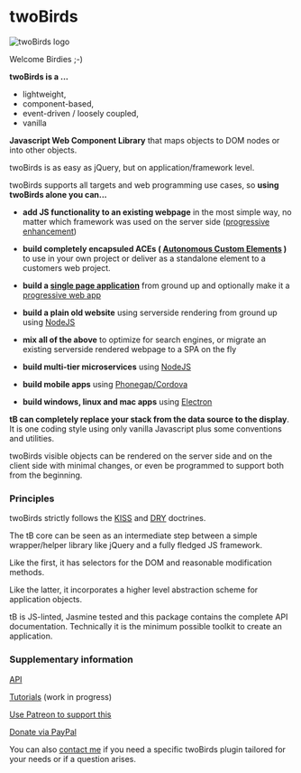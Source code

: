 # twoBirds

![twoBirds logo](http://twobirds.gitlab.io/twobirds-core/twoBirds.svg)

Welcome Birdies ;-)

**twoBirds is a ...**
- lightweight, 
- component-based, 
- event-driven / loosely coupled, 
- vanilla

**Javascript Web Component Library** that maps objects to DOM nodes or into other objects.

twoBirds is as easy as jQuery, but on application/framework level.

twoBirds supports all targets and web programming use cases, so **using twoBirds alone you can...**

- **add JS functionality to an existing webpage** in the most simple way, no matter which framework was used on the server side ([progressive enhancement](https://en.wikipedia.org/wiki/Progressive_enhancement))

- **build completely encapsuled ACEs ( [Autonomous Custom Elements](https://developer.mozilla.org/en-US/docs/Web/Web_Components/Using_custom_elements) )** to use in your own project or deliver as a standalone element to a customers web project.

- **build a [single page application](https://en.wikipedia.org/wiki/Single-page_application)** from ground up and optionally make it a [progressive web app](https://en.wikipedia.org/wiki/Progressive_Web_Apps)

- **build a plain old website** using serverside rendering from ground up using [NodeJS](https://en.wikipedia.org/wiki/Node.js)

- **mix all of the above** to optimize for search engines, or migrate an existing serverside rendered webpage to a SPA on the fly

- **build multi-tier microservices** using [NodeJS](https://en.wikipedia.org/wiki/Node.js)

- **build mobile apps** using [Phonegap/Cordova](https://en.wikipedia.org/wiki/Apache_Cordova)

- **build windows, linux and mac apps** using [Electron](https://en.wikipedia.org/wiki/Electron_(software_framework))

**tB can completely replace your stack from the data source to the display**. It is one coding style using only vanilla Javascript plus some conventions and utilities.

twoBirds visible objects can be rendered on the server side and on the client side with minimal changes, or even be programmed to support both from the beginning.

### Principles

twoBirds strictly follows the [KISS](http://principles-wiki.net/principles:keep_it_simple_stupid) and [DRY](http://principles-wiki.net/principles:don_t_repeat_yourself) doctrines.

The tB core can be seen as an intermediate step between a simple wrapper/helper library like jQuery and a fully fledged JS framework. 

Like the first, it has selectors for the DOM and reasonable modification methods. 

Like the latter, it incorporates a higher level abstraction scheme for application objects.

tB is JS-linted, Jasmine tested and this package contains the complete API documentation. Technically it is the minimum possible toolkit to create an application.

### Supplementary information

[API](http://twobirds.gitlab.io/twobirds-core/)

[Tutorials](https://gitlab.com/twoBirds/twobirds-core/wikis/twoBirds-Tutorials) (work in progress)

[Use Patreon to support this](https://www.patreon.com/twoBirds) 

[Donate via PayPal](https://paypal.me/FThuerigen)

You can also [contact me](mailTo:fthuerigen@googlemail.com?subject=regarding%20twoBirds%20...") if you need a specific twoBirds plugin tailored for your needs or if a question arises.

